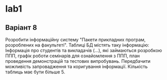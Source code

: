 # lab1

## Варіант 8
Розробити інформаційну систему "Пакети прикладних програм, розроблених на факультеті". Таблиці БД містять таку інформацію: Інформація про студентів та викладачів (...), які займаються розробкою ППП, графік роботи семінарів для ознайомлення з ППП, план проведення демонстрацій та тестових випробувань. Передбачити можливість запровадження та коригування інформації. Кількість таблиць має бути більше 5.